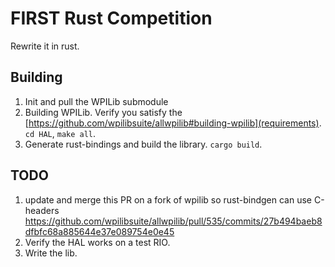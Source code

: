 # FIRST Rust Competition

Rewrite it in rust.

## Building
1. Init and pull the WPILib submodule
2. Building WPILib. Verify you satisfy the [https://github.com/wpilibsuite/allwpilib#building-wpilib](requirements).
    `cd HAL`, `make all`.
3. Generate rust-bindings and build the library. `cargo build`.

## TODO
1. update and merge this PR on a fork of wpilib so rust-bindgen can use C-headers
https://github.com/wpilibsuite/allwpilib/pull/535/commits/27b494baeb8dfbfc68a885644e37e089754e0e45
2. Verify the HAL works on a test RIO.
3. Write the lib.

